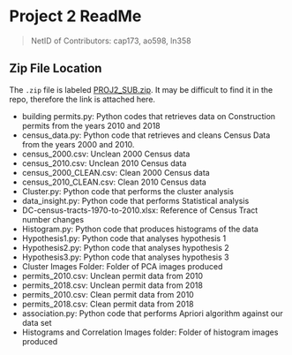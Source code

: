 # Project 2 ReadMe
> NetID of Contributors: cap173, ao598, ln358

## Zip File Location
The `.zip` file is labeled [PROJ2_SUB.zip](https://github.com/cap173/Data-Sci-Proj2/blob/master/PROJ2_SUB.zip). It may be difficult to find it in the repo, therefore the link is attached here.

- building permits.py: Python codes that retrieves data on Construction permits from the years 2010 and 2018
- census_data.py: Python code that retrieves and cleans Census Data from the years 2000 and 2010.
- census_2000.csv: Unclean 2000 Census data
- census_2010.csv: Unclean 2010 Census data
- census_2000_CLEAN.csv: Clean 2000 Census data
- census_2010_CLEAN.csv: Clean 2010 Census data
- Cluster.py: Python code that performs the cluster analysis 
- data_insight.py: Python code that performs Statistical analysis
- DC-census-tracts-1970-to-2010.xlsx: Reference of Census Tract number changes 
- Histogram.py: Python code that produces histograms of the data
- Hypothesis1.py: Python code that analyses hypothesis 1
- Hypothesis2.py: Python code that analyses hypothesis 2
- Hypothesis3.py: Python code that analyses hypothesis 3
- Cluster Images Folder: Folder of PCA images produced
- permits_2010.csv: Unclean permit data from 2010
- permits_2018.csv: Unclean permit data from 2018
- permits_2010.csv: Clean permit data from 2010
- permits_2018.csv: Clean permit data from 2018
- association.py: Python code that performs Apriori algorithm against our data set
- Histograms and Correlation Images folder: Folder of histogram images produced


